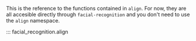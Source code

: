 This is the reference to the functions contained in
`align`. For now, they are all accesible directly
through `facial-recognition` and you don't
need to use the `align` namespace.

::: facial_recognition.align